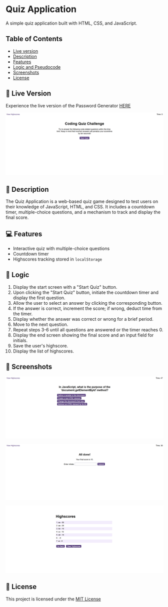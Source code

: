 # Quiz Application

A simple quiz application built with HTML, CSS, and JavaScript.

## Table of Contents

- [Live version](#🚀-live-version)
- [Description](#📝-description)
- [Features](#💻-features)
- [Logic and Pseudocode](#🧠-logic-and-pseudocode)
- [Screenshots](#📸-screenshots)
- [License](#📜-license)

## 🚀 Live Version

Experience the live version of the Password Generator [HERE](https://thevisualriot.github.io/password-generator/)

![Interface of the Coding Quiz](./assets/readme/landingPage.png)

## 📝 Description

The Quiz Application is a web-based quiz game designed to test users on their knowledge of JavaScript, HTML, and CSS. It includes a countdown timer, multiple-choice questions, and a mechanism to track and display the final score.

## 💻 Features

- Interactive quiz with multiple-choice questions
- Countdown timer
- Highscores tracking stored in `localStorage`


## 🧠 Logic

1. Display the start screen with a "Start Quiz" button.
2. Upon clicking the "Start Quiz" button, initiate the countdown timer and display the first question.
3. Allow the user to select an answer by clicking the corresponding button.
4. If the answer is correct, increment the score; if wrong, deduct time from the timer.
5. Display whether the answer was correct or wrong for a brief period.
6. Move to the next question.
7. Repeat steps 3-6 until all questions are answered or the timer reaches 0.
8. Display the end screen showing the final score and an input field for initials.
9. Save the user's highscore.
10. Display the list of highscores.

## 📸 Screenshots

![Question example from the quiz](./assets/readme/question.png)

![End screen with the input for initials](./assets/readme/input.png)

![Highscores table](./assets/readme/scores.png)

## 📜 License
This project is licensed under the [MIT License](https://choosealicense.com/licenses/mit/)

